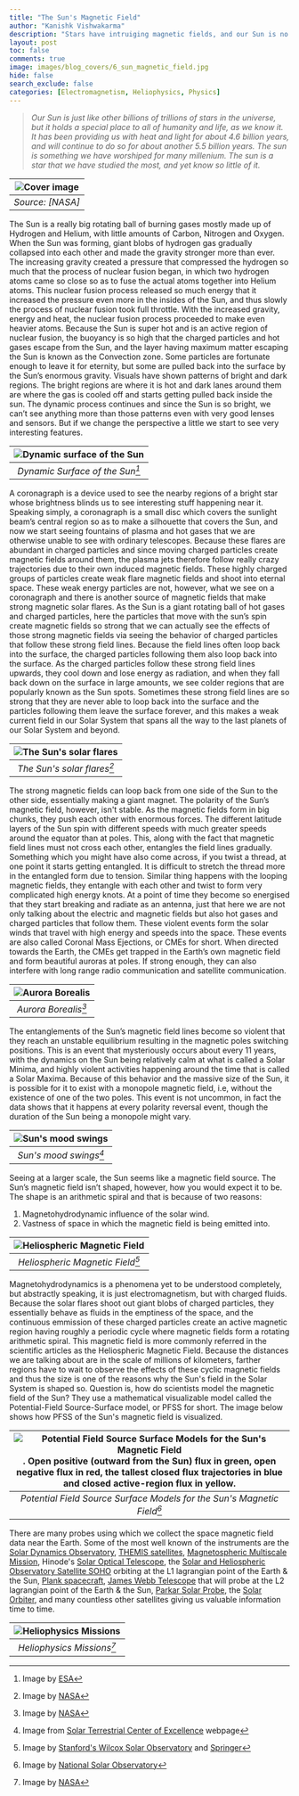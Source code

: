 ```yaml
---
title: "The Sun's Magnetic Field"
author: "Kanishk Vishwakarma"
description: "Stars have intruiging magnetic fields, and our Sun is no exception. Read along to read more about the Sun's magnetic field and how it protects us from the cosmic radiation."
layout: post
toc: false
comments: true
image: images/blog_covers/6_sun_magnetic_field.jpg
hide: false
search_exclude: false
categories: [Electromagnetism, Heliophysics, Physics]
---
```


> *Our Sun is just like other billions of trillions of stars in the universe, but it holds a special place to all of humanity and life, as we know it. It has been providing us with heat and light for about 4.6 billion years, and will continue to do so for about another 5.5 billion years. The sun is something we have worshiped for many millenium. The sun is a star that we have studied the most, and yet know so little of it.* 

|![Cover image](https://www.nasa.gov/sites/default/files/styles/full_width/public/thumbnails/image/min-max.png?itok=Imzgprk2) |
|:--:| 
| *Source: [NASA]* |

The Sun is a really big rotating ball of burning gases mostly made up of Hydrogen and Helium, with little amounts of Carbon, Nitrogen and Oxygen. When the Sun was forming, giant blobs of hydrogen gas gradually collapsed into each other and made the gravity stronger more than ever. The increasing gravity created a pressure that compressed the hydrogen so much that the process of nuclear fusion began, in which two hydrogen atoms came so close so as to fuse the actual atoms together into Helium atoms. This nuclear fusion process released so much energy that it increased the pressure even more in the insides of the Sun, and thus slowly the process of nuclear fusion took full throttle. With the increased gravity, energy and heat, the nuclear fusion process proceeded to make even heavier atoms. Because the Sun is super hot and is an active region of nuclear fusion, the buoyancy is so high that the charged particles and hot gases escape from the Sun, and the layer having maximum matter escaping the Sun is known as the Convection zone. Some particles are fortunate enough to leave it for eternity, but some are pulled back into the surface by the Sun’s enormous gravity. Visuals have shown patterns of bright and dark regions. The bright regions are where it is hot and dark lanes around them are where the gas is cooled off and starts getting pulled back inside the sun. The dynamic process continues and since the Sun is so bright, we can’t see anything more than those patterns even with very good lenses and sensors. But if we change the perspective a little we start to see very interesting features. 

|![Dynamic surface of the Sun](https://www.esa.int/var/esa/storage/images/esa_multimedia/images/2007/03/solar_surface_as_seen_by_hinode/9559924-4-eng-GB/Solar_surface_as_seen_by_Hinode_pillars.jpg) | 
|:--:| 
| *Dynamic Surface of the Sun[^1]* |

A coronagraph is a device used to see the nearby regions of a bright star whose brightness blinds us to see interesting stuff happening near it. Speaking simply, a coronagraph is a small disc which covers the sunlight beam’s central region so as to make a silhouette that covers the Sun, and now we start seeing fountains of plasma and hot gases that we are otherwise unable to see with ordinary telescopes. Because these flares are abundant in charged particles and since moving charged particles create magnetic fields around them, the plasma jets therefore follow really crazy trajectories due to their own induced magnetic fields. These highly charged groups of particles create weak flare magnetic fields and shoot into eternal space. These weak energy particles are not, however, what we see on a coronagraph and there is another source of magnetic fields that make strong magnetic solar flares. As the Sun is a giant rotating ball of hot gases and charged particles, here the particles that move with the sun’s spin create magnetic fields so strong that we can actually see the effects of those strong magnetic fields via seeing the behavior of charged particles that follow these strong field lines. Because the field lines often loop back into the surface, the charged particles following them also loop back into the surface. As the charged particles follow these strong field lines upwards, they cool down and lose energy as radiation, and when they fall back down on the surface in large amounts, we see colder regions that are popularly known as the Sun spots. Sometimes these strong field lines are so strong that they are never able to loop back into the surface and the particles following them leave the surface forever, and this makes a weak current field in our Solar System that spans all the way to the last planets of our Solar System and beyond.

|![The Sun's solar flares](https://www.nasa.gov/sites/default/files/styles/673xvariable_height/public/oct_27_m6_131-304_ovr_crop_3.jpeg?itok=Ji19u57P) | 
|:--:| 
| *The Sun's solar flares[^2]* |

The strong magnetic fields can loop back from one side of the Sun to the other side, essentially making a giant magnet. The polarity of the Sun’s magnetic field, however, isn't stable. As the magnetic fields form in big chunks, they push each other with enormous forces. The different latitude layers of the Sun spin with different speeds with much greater speeds around the equator than at poles. This, along with the fact that magnetic field lines must not cross each other, entangles the field lines gradually. Something which you might have also come across, if you twist a thread, at one point it starts getting entangled. It is difficult to stretch the thread more in the entangled form due to tension. Similar thing happens with the looping magnetic fields, they entangle with each other and twist to form very complicated high energy knots. At a point of time they become so energised that they start breaking and radiate as an antenna, just that here we are not only talking about the electric and magnetic fields but also hot gases and charged particles that follow them. These violent events form the solar winds that travel with high energy and speeds into the space. These events are also called Coronal Mass Ejections, or CMEs for short. When directed towards the Earth, the CMEs get trapped in the Earth’s own magnetic field and form beautiful auroras at poles. If strong enough, they can also interfere with long range radio communication and satellite communication. 

|![Aurora Borealis](https://www.nasa.gov/sites/default/files/styles/side_image/public/thumbnails/image/colorfulaurora.jpg?itok=rwbUjqgs) | 
|:--:| 
| *Aurora Borealis[^3]* |

The entanglements of the Sun’s magnetic field lines become so violent that they reach an unstable equilibrium resulting in the magnetic poles switching positions. This is an event that mysteriously occurs about every 11 years, with the dynamics on the Sun being relatively calm at what is called a Solar Minima, and highly violent activities happening around the time that is called a Solar Maxima. Because of this behavior and the massive size of the Sun, it is possible for it to exist with a monopole magnetic field, i.e, without the existence of one of the two poles. This event is not uncommon, in fact the data shows that it happens at every polarity reversal event, though the duration of the Sun being a monopole might vary.

|![Sun's mood swings](https://www.stce.be/news.old/211/Picture3.png) | 
|:--:| 
| *Sun's mood swings[^4]* |

Seeing at a larger scale, the Sun seems like a magnetic field source. The Sun’s magnetic field isn’t shaped, however, how you would expect it to be. The shape is an arithmetic spiral and that is because of two reasons: 

1. Magnetohydrodynamic influence of the solar wind.
2. Vastness of space in which the magnetic field is being emitted into.

|![Heliospheric Magnetic Field](https://media.springernature.com/full/springer-static/image/art%3A10.12942%2Flrsp-2013-5/MediaObjects/41116_2015_9143_Fig1.jpg?as=webp) | 
|:--:| 
| *Heliospheric Magnetic Field[^5]* |

Magnetohydrodynamics is a phenomena yet to be understood completely, but abstractly speaking, it is just electromagnetism, but with charged fluids. Because the solar flares shoot out giant blobs of charged particles, they essentially behave as fluids in the emptiness of the space, and the continuous emmission of these charged particles create an active magnetic region having roughly a periodic cycle where magnetic fields form a rotating arithmetic spiral. This magnetic field is more commonly referred in the scientific articles as the Heliospheric Magnetic Field. Because the distances we are talking about are in the scale of millions of kilometers, farther regions have to wait to observe the effects of these cyclic magnetic fields and thus the size is one of the reasons why the Sun's field in the Solar System is shaped so. Question is, how do scientists model the magnetic field of the Sun? They use a mathematical visualizable model called the Potential-Field Source-Surface model, or PFSS for short. The image below shows how PFSS of the Sun's magnetic field is visualized.

|![Potential Field Source Surface Models for the Sun's Magnetic Field](https://nso.edu/wp-content/uploads/2018/07/filled_mrmap_2068_dham.fits_.magmod.dat240.jpg). Open positive (outward from the Sun) flux in green, open negative flux in red, the tallest closed flux trajectories in blue and closed active-region flux in yellow. | 
|:--:| 
| *Potential Field Source Surface Models for the Sun's Magnetic Field[^6]* |

There are many probes using which we collect the space magnetic field data near the Earth. Some of the most well known of the instruments are the [Solar Dynamics Observatory](https://www.nasa.gov/mission_pages/sdo/main/index.html), [THEMIS satellites](https://en.wikipedia.org/wiki/THEMIS), [Magnetospheric Multiscale Mission](https://en.wikipedia.org/wiki/Magnetospheric_Multiscale_Mission), Hinode's [Solar Optical Telescope](https://www.nasa.gov/mission_pages/hinode/mission.html), the [Solar and Heliospheric Observatory Satellite SOHO](https://en.wikipedia.org/wiki/Solar_and_Heliospheric_Observatory) orbiting at the L1 lagrangian point of the Earth & the Sun, [Plank spacecraft](https://www.esa.int/Science_Exploration/Space_Science/Planck), [James Webb Telescope](https://www.jwst.nasa.gov/) that will probe at the L2 lagrangian point of the Earth & the Sun, [Parkar Solar Probe](https://blogs.nasa.gov/parkersolarprobe/), the [Solar Orbiter](https://www.esa.int/Science_Exploration/Space_Science/Solar_Orbiter), and many countless other satellites giving us valuable information time to time.

|![Heliophysics Missions](https://www.nasa.gov/sites/default/files/styles/side_image/public/hso-fleet.jpg?itok=6hukpZhO) | 
|:--:| 
| *Heliophysics Missions[^7]* |

[^1]: Image by [ESA](https://www.esa.int/ESA_Multimedia/Images/2007/03/Solar_surface_as_seen_by_Hinode)

[^2]: Image by [NASA](https://spaceplace.nasa.gov/solar-activity/en/)

[^3]: Image by [NASA](https://www.nasa.gov/feature/goddard/nasa-measuring-the-pulsating-aurora/)

[^4]: Image from [Solar Terrestrial Center of Excellence](https://www.stce.be/news/211/welcome.html) webpage

[^5]: Image by [Stanford's Wilcox Solar Observatory](http://wso.stanford.edu/) and [Springer](https://link.springer.com/article/10.12942/lrsp-2013-5)

[^6]: Image by [National Solar Observatory](https://nso.edu/data/nisp-data/pfss/#:~:text=The%20Potential%2Dfield%20Source%2Dsurface,the%20global%20coronal%20magnetic%20field.&text=Full%2Ddisk%20photospheric%20magnetograms%20from,entire%20surface%20of%20the%20Sun.)

[^7]: Image by [NASA](https://www.nasa.gov/mission_pages/sunearth/missions/index.html)
